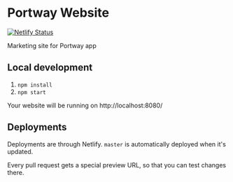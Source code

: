 # Portway Website

[![Netlify Status](https://api.netlify.com/api/v1/badges/1d53eb10-f7a8-488c-975f-081a9dea385f/deploy-status)](https://app.netlify.com/sites/portway-website/deploys)

Marketing site for Portway app

## Local development

1. `npm install`
1. `npm start`

Your website will be running on http://localhost:8080/

## Deployments

Deployments are through Netlify. `master` is automatically deployed when it's updated.

Every pull request gets a special preview URL, so that you can test changes there.
